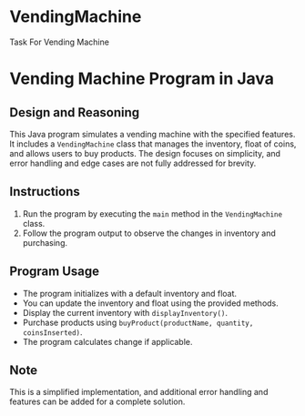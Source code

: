 # VendingMachine
Task For Vending Machine 
# Vending Machine Program in Java

## Design and Reasoning
This Java program simulates a vending machine with the specified features. It includes a `VendingMachine` class that manages the inventory, float of coins, and allows users to buy products. The design focuses on simplicity, and error handling and edge cases are not fully addressed for brevity.

## Instructions
1. Run the program by executing the `main` method in the `VendingMachine` class.
2. Follow the program output to observe the changes in inventory and purchasing.

## Program Usage
- The program initializes with a default inventory and float.
- You can update the inventory and float using the provided methods.
- Display the current inventory with `displayInventory()`.
- Purchase products using `buyProduct(productName, quantity, coinsInserted)`.
- The program calculates change if applicable.

## Note
This is a simplified implementation, and additional error handling and features can be added for a complete solution.
